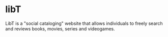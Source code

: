 # libT
LibT is a "social cataloging" website that allows individuals to freely search and reviews books, movies, series and videogames.
